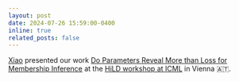 ```yaml
---
layout: post
date: 2024-07-26 15:59:00-0400
inline: true
related_posts: false
---
```


[Xiao](https://xiao-zhang.net/) presented our work [Do Parameters Reveal More than Loss for Membership Inference](https://arxiv.org/pdf/2406.11544) at the [HiLD workshop at ICML](https://sites.google.com/view/hidimlearning/home) in Vienna :austria:.
